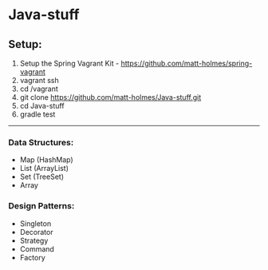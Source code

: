 # Java-stuff

## Setup:
1. Setup the Spring Vagrant Kit - https://github.com/matt-holmes/spring-vagrant
2. vagrant ssh
3. cd /vagrant
4. git clone https://github.com/matt-holmes/Java-stuff.git
5. cd Java-stuff
6. gradle test

---

### Data Structures:
* Map (HashMap)
* List (ArrayList)
* Set (TreeSet)
* Array

### Design Patterns:
* Singleton
* Decorator
* Strategy
* Command
* Factory
